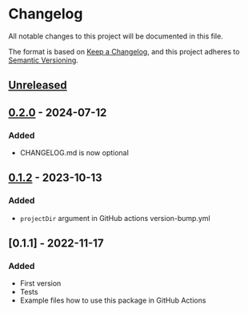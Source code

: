 # Changelog
All notable changes to this project will be documented in this file.

The format is based on [Keep a Changelog](https://keepachangelog.com/en/1.0.0/),
and this project adheres to [Semantic Versioning](https://semver.org/spec/v2.0.0.html).


## [Unreleased]

## [0.2.0] - 2024-07-12
### Added
- CHANGELOG.md is now optional

## [0.1.2] - 2023-10-13
### Added
- `projectDir` argument in GitHub actions version-bump.yml

## [0.1.1] - 2022-11-17
### Added
- First version
- Tests
- Example files how to use this package in GitHub Actions


[Unreleased]: https://github.com/bulv1ne/poetry-bumpversioncompare/v0.2.0...HEAD
[0.2.0]: https://github.com/bulv1ne/poetry-bumpversioncompare/v0.1.2...v0.2.0
[0.1.2]: https://github.com/bulv1ne/poetry-bumpversioncompare/v0.1.1...v0.1.2
